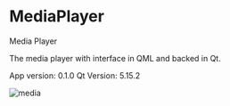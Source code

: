 # MediaPlayer
Media Player

The media player with interface in QML and backed in Qt.

App version: 0.1.0 Qt Version: 5.15.2

![media](https://github.com/kluszon/MediaPlayer/assets/20355040/c48f20be-92aa-4116-80e0-072007a84144)
